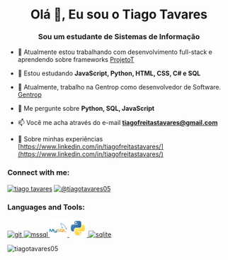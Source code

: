 <h1 align="center">Olá 👋, Eu sou o Tiago Tavares</h1>
<h3 align="center">Sou um estudante de Sistemas de Informação</h3>

- 🔭 Atualmente estou trabalhando com desenvolvimento full-stack e aprendendo sobre frameworks [ProjetoT](https://github.com/TiagoTavares05/ProjetoT)

- 🌱 Estou estudando **JavaScript, Python, HTML, CSS, C# e SQL**

- 👯 Atualmente, trabalho na Gentrop como desenvolvedor de Software. [Gentrop](https://www.gentrop.com/)

- 💬 Me pergunte sobre **Python, SQL, JavaScript**

- 📫 Você me acha através do e-mail **tiagofreitastavares@gmail.com**

- 📄 Sobre minhas experiências [https://www.linkedin.com/in/tiagofreitastavares/](https://www.linkedin.com/in/tiagofreitastavares/)

<h3 align="left">Connect with me:</h3>
<p align="left">
<a href="https://linkedin.com/in/tiago tavares" target="blank"><img align="center" src="https://raw.githubusercontent.com/rahuldkjain/github-profile-readme-generator/master/src/images/icons/Social/linked-in-alt.svg" alt="tiago tavares" height="30" width="40" /></a>
<a href="https://instagram.com/@tiagotavares05" target="blank"><img align="center" src="https://raw.githubusercontent.com/rahuldkjain/github-profile-readme-generator/master/src/images/icons/Social/instagram.svg" alt="@tiagotavares05" height="30" width="40" /></a>
</p>

<h3 align="left">Languages and Tools:</h3>
<p align="left"> <a href="https://git-scm.com/" target="_blank" rel="noreferrer"> <img src="https://www.vectorlogo.zone/logos/git-scm/git-scm-icon.svg" alt="git" width="40" height="40"/> </a> <a href="https://www.microsoft.com/en-us/sql-server" target="_blank" rel="noreferrer"> <img src="https://www.svgrepo.com/show/303229/microsoft-sql-server-logo.svg" alt="mssql" width="40" height="40"/> </a> <a href="https://www.mysql.com/" target="_blank" rel="noreferrer"> <img src="https://raw.githubusercontent.com/devicons/devicon/master/icons/mysql/mysql-original-wordmark.svg" alt="mysql" width="40" height="40"/> </a> <a href="https://www.python.org" target="_blank" rel="noreferrer"> <img src="https://raw.githubusercontent.com/devicons/devicon/master/icons/python/python-original.svg" alt="python" width="40" height="40"/> </a> <a href="https://www.sqlite.org/" target="_blank" rel="noreferrer"> <img src="https://www.vectorlogo.zone/logos/sqlite/sqlite-icon.svg" alt="sqlite" width="40" height="40"/> </a> </p>

<p><img align="center" src="https://github-readme-stats.vercel.app/api/top-langs?username=tiagotavares05&show_icons=true&locale=en&layout=compact" alt="tiagotavares05" /></p>

<!---
- 👋 Hi, I’m @TiagoTavares05
- 👀 I’m interested in ...
- 🌱 I’m currently learning ...
- 💞️ I’m looking to collaborate on ...
- 📫 How to reach me ...
- 😄 Pronouns: ...
- ⚡ Fun fact: ...


TiagoTavares05/TiagoTavares05 is a ✨ special ✨ repository because its `README.md` (this file) appears on your GitHub profile.
You can click the Preview link to take a look at your changes.
--->
